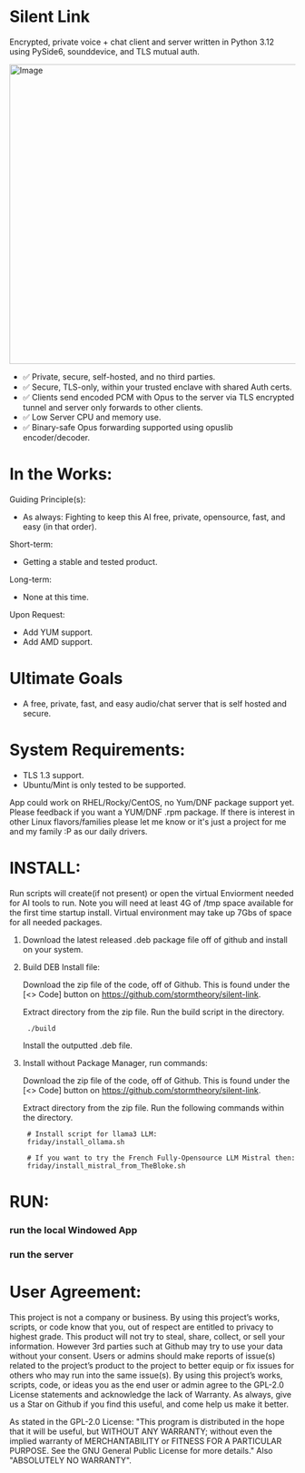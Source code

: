 # Silent Link

Encrypted, private voice + chat client and server written in Python 3.12 using PySide6, sounddevice, and TLS mutual auth.

<img width="960" height="528" alt="Image" src="https://github.com/user-attachments/assets/a0ecd737-322c-4bc7-951b-c6976737528d" />

- ✅ Private, secure, self-hosted, and no third parties.
- ✅ Secure, TLS-only, within your trusted enclave with shared Auth certs.
- ✅ Clients send encoded PCM with Opus to the server via TLS encrypted tunnel and server only forwards to other clients.
- ✅ Low Server CPU and memory use.
- ✅ Binary-safe Opus forwarding supported using opuslib encoder/decoder.

# In the Works:
Guiding Principle(s):
- As always: Fighting to keep this AI free, private, opensource, fast, and easy (in that order).

Short-term:
- Getting a stable and tested product.

Long-term:
- None at this time.

Upon Request:
- Add YUM support.
- Add AMD support.

# Ultimate Goals
- A free, private, fast, and easy audio/chat server that is self hosted and secure.

# System Requirements:
- TLS 1.3 support.
- Ubuntu/Mint is only tested to be supported.

App could work on RHEL/Rocky/CentOS, no Yum/DNF package support yet. 
Please feedback if you want a YUM/DNF .rpm package. 
If there is interest in other Linux flavors/families please let me know or it's just a project for me and my family :P as our daily drivers. 

# INSTALL:
 Run scripts will create(if not present) or open the virtual Enviorment needed for AI tools to run.
 Note you will need at least 4G of /tmp space available for the first time startup install.
 Virtual environment may take up 7Gbs of space for all needed packages.

1) Download the latest released .deb package file off of github and install on your system.
2) Build DEB Install file:
	
	Download the zip file of the code, off of Github. This is found under the [<> Code] button on https://github.com/stormtheory/silent-link.
	
	Extract directory from the zip file. Run the build script in the directory. 

        ./build

   	Install the outputted .deb file.

3) Install without Package Manager, run commands:

	Download the zip file of the code, off of Github. This is found under the [<> Code] button on https://github.com/stormtheory/silent-link.

	Extract directory from the zip file. Run the following commands within the directory.

        # Install script for llama3 LLM:
        friday/install_ollama.sh

        # If you want to try the French Fully-Opensource LLM Mistral then:
        friday/install_mistral_from_TheBloke.sh

# RUN:
### run the local Windowed App


### run the server



# User Agreement:
This project is not a company or business. By using this project’s works, scripts, or code know that you, out of respect are entitled to privacy to highest grade. This product will not try to steal, share, collect, or sell your information. However 3rd parties such at Github may try to use your data without your consent. Users or admins should make reports of issue(s) related to the project’s product to the project to better equip or fix issues for others who may run into the same issue(s). By using this project’s works, scripts, code, or ideas you as the end user or admin agree to the GPL-2.0 License statements and acknowledge the lack of Warranty. As always, give us a Star on Github if you find this useful, and come help us make it better.

As stated in the GPL-2.0 License:
    "This program is distributed in the hope that it will be useful,
    but WITHOUT ANY WARRANTY; without even the implied warranty of
    MERCHANTABILITY or FITNESS FOR A PARTICULAR PURPOSE.  See the
    GNU General Public License for more details." Also "ABSOLUTELY NO WARRANTY".
